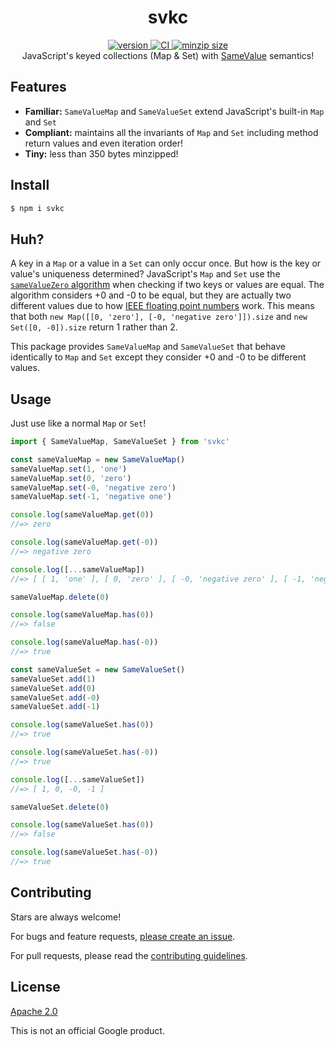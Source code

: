 <h1 align="center">
  svkc
</h1>

<div align="center">
  <a href="https://npmjs.org/package/svkc">
    <img src="https://badgen.now.sh/npm/v/svkc" alt="version" />
  </a>
  <a href="https://github.com/TomerAberbach/svkc/actions">
    <img src="https://github.com/TomerAberbach/svkc/workflows/CI/badge.svg" alt="CI" />
  </a>
  <a href="https://bundlephobia.com/result?p=svkc">
    <img src="https://badgen.net/bundlephobia/minzip/svkc" alt="minzip size" />
  </a>
</div>

<div align="center">
  JavaScript's keyed collections (Map & Set) with <a href="https://developer.mozilla.org/en-US/docs/Web/JavaScript/Equality_comparisons_and_sameness">SameValue</a> semantics!
</div>

## Features

- **Familiar:** `SameValueMap` and `SameValueSet` extend JavaScript's built-in
  `Map` and `Set`
- **Compliant:** maintains all the invariants of `Map` and `Set` including
  method return values and even iteration order!
- **Tiny:** less than 350 bytes minzipped!

## Install

```sh
$ npm i svkc
```

## Huh?

A key in a `Map` or a value in a `Set` can only occur once. But how is the key
or value's uniqueness determined? JavaScript's `Map` and `Set` use the
[`sameValueZero` algorithm](https://developer.mozilla.org/en-US/docs/Web/JavaScript/Equality_comparisons_and_sameness#same-value-zero_equality)
when checking if two keys or values are equal. The algorithm considers +0 and -0
to be equal, but they are actually two different values due to how
[IEEE floating point numbers](https://www.johndcook.com/blog/2010/06/15/why-computers-have-signed-zero)
work. This means that both `new Map([[0, 'zero'], [-0, 'negative zero']]).size`
and `new Set([0, -0]).size` return 1 rather than 2.

This package provides `SameValueMap` and `SameValueSet` that behave identically
to `Map` and `Set` except they consider +0 and -0 to be different values.

## Usage

Just use like a normal `Map` or `Set`!

```js
import { SameValueMap, SameValueSet } from 'svkc'

const sameValueMap = new SameValueMap()
sameValueMap.set(1, 'one')
sameValueMap.set(0, 'zero')
sameValueMap.set(-0, 'negative zero')
sameValueMap.set(-1, 'negative one')

console.log(sameValueMap.get(0))
//=> zero

console.log(sameValueMap.get(-0))
//=> negative zero

console.log([...sameValueMap])
//=> [ [ 1, 'one' ], [ 0, 'zero' ], [ -0, 'negative zero' ], [ -1, 'negative one' ] ]

sameValueMap.delete(0)

console.log(sameValueMap.has(0))
//=> false

console.log(sameValueMap.has(-0))
//=> true

const sameValueSet = new SameValueSet()
sameValueSet.add(1)
sameValueSet.add(0)
sameValueSet.add(-0)
sameValueSet.add(-1)

console.log(sameValueSet.has(0))
//=> true

console.log(sameValueSet.has(-0))
//=> true

console.log([...sameValueSet])
//=> [ 1, 0, -0, -1 ]

sameValueSet.delete(0)

console.log(sameValueSet.has(0))
//=> false

console.log(sameValueSet.has(-0))
//=> true
```

## Contributing

Stars are always welcome!

For bugs and feature requests,
[please create an issue](https://github.com/TomerAberbach/quetie/issues/new).

For pull requests, please read the
[contributing guidelines](https://github.com/TomerAberbach/quetie/blob/master/contributing.md).

## License

[Apache 2.0](https://github.com/TomerAberbach/quetie/blob/master/license)

This is not an official Google product.

